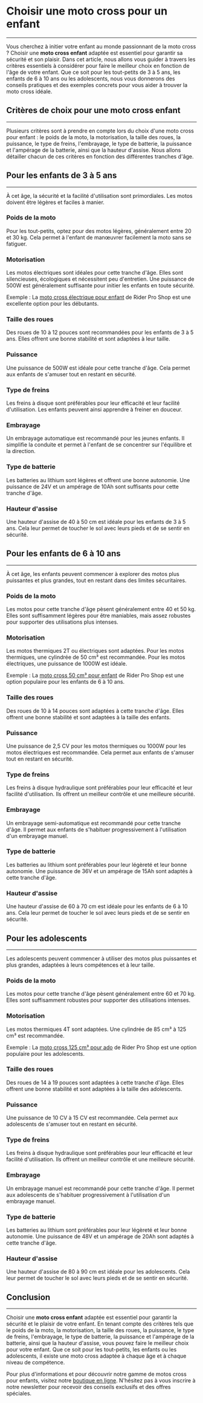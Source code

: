 # Choisir une moto cross pour un enfant
-------------------------------------

Vous cherchez à initier votre enfant au monde passionnant de la moto cross ? Choisir une **moto cross enfant** adaptée est essentiel pour garantir sa sécurité et son plaisir. Dans cet article, nous allons vous guider à travers les critères essentiels à considérer pour faire le meilleur choix en fonction de l'âge de votre enfant. Que ce soit pour les tout-petits de 3 à 5 ans, les enfants de 6 à 10 ans ou les adolescents, nous vous donnerons des conseils pratiques et des exemples concrets pour vous aider à trouver la moto cross idéale.

## Critères de choix pour une moto cross enfant
--------------------------------------------

Plusieurs critères sont à prendre en compte lors du choix d'une moto cross pour enfant : le poids de la moto, la motorisation, la taille des roues, la puissance, le type de freins, l'embrayage, le type de batterie, la puissance et l'ampérage de la batterie, ainsi que la hauteur d'assise. Nous allons détailler chacun de ces critères en fonction des différentes tranches d'âge.  
  

## Pour les enfants de 3 à 5 ans
-----------------------------

À cet âge, la sécurité et la facilité d'utilisation sont primordiales. Les motos doivent être légères et faciles à manier.

### Poids de la moto

Pour les tout-petits, optez pour des motos légères, généralement entre 20 et 30 kg. Cela permet à l'enfant de manœuvrer facilement la moto sans se fatiguer.

### Motorisation

Les motos électriques sont idéales pour cette tranche d'âge. Elles sont silencieuses, écologiques et nécessitent peu d'entretien. Une puissance de 500W est généralement suffisante pour initier les enfants en toute sécurité.

Exemple : La [moto cross électrique pour enfant](https://riderproshop.com/fr/5-moto-cross-electrique-enfant) de Rider Pro Shop est une excellente option pour les débutants.

### Taille des roues

Des roues de 10 à 12 pouces sont recommandées pour les enfants de 3 à 5 ans. Elles offrent une bonne stabilité et sont adaptées à leur taille.

### Puissance

Une puissance de 500W est idéale pour cette tranche d'âge. Cela permet aux enfants de s'amuser tout en restant en sécurité.

### Type de freins

Les freins à disque sont préférables pour leur efficacité et leur facilité d'utilisation. Les enfants peuvent ainsi apprendre à freiner en douceur.

### Embrayage

Un embrayage automatique est recommandé pour les jeunes enfants. Il simplifie la conduite et permet à l'enfant de se concentrer sur l'équilibre et la direction.

### Type de batterie

Les batteries au lithium sont légères et offrent une bonne autonomie. Une puissance de 24V et un ampérage de 10Ah sont suffisants pour cette tranche d'âge.

### Hauteur d'assise

Une hauteur d'assise de 40 à 50 cm est idéale pour les enfants de 3 à 5 ans. Cela leur permet de toucher le sol avec leurs pieds et de se sentir en sécurité.  
  

## Pour les enfants de 6 à 10 ans
------------------------------

À cet âge, les enfants peuvent commencer à explorer des motos plus puissantes et plus grandes, tout en restant dans des limites sécuritaires.

### Poids de la moto

Les motos pour cette tranche d'âge pèsent généralement entre 40 et 50 kg. Elles sont suffisamment légères pour être maniables, mais assez robustes pour supporter des utilisations plus intenses.

### Motorisation

Les motos thermiques 2T ou électriques sont adaptées. Pour les motos thermiques, une cylindrée de 50 cm³ est recommandée. Pour les motos électriques, une puissance de 1000W est idéale.

Exemple : La [moto cross 50 cm³ pour enfant](https://riderproshop.com/fr/6-moto-cross-thermique-enfant) de Rider Pro Shop est une option populaire pour les enfants de 6 à 10 ans.

### Taille des roues

Des roues de 10 à 14 pouces sont adaptées à cette tranche d'âge. Elles offrent une bonne stabilité et sont adaptées à la taille des enfants.

### Puissance

Une puissance de 2,5 CV pour les motos thermiques ou 1000W pour les motos électriques est recommandée. Cela permet aux enfants de s'amuser tout en restant en sécurité.

### Type de freins

Les freins à disque hydraulique sont préférables pour leur efficacité et leur facilité d'utilisation. Ils offrent un meilleur contrôle et une meilleure sécurité.

### Embrayage

Un embrayage semi-automatique est recommandé pour cette tranche d'âge. Il permet aux enfants de s'habituer progressivement à l'utilisation d'un embrayage manuel.

### Type de batterie

Les batteries au lithium sont préférables pour leur légèreté et leur bonne autonomie. Une puissance de 36V et un ampérage de 15Ah sont adaptés à cette tranche d'âge.

### Hauteur d'assise

Une hauteur d'assise de 60 à 70 cm est idéale pour les enfants de 6 à 10 ans. Cela leur permet de toucher le sol avec leurs pieds et de se sentir en sécurité.  
  

## Pour les adolescents
--------------------

Les adolescents peuvent commencer à utiliser des motos plus puissantes et plus grandes, adaptées à leurs compétences et à leur taille.

### Poids de la moto

Les motos pour cette tranche d'âge pèsent généralement entre 60 et 70 kg. Elles sont suffisamment robustes pour supporter des utilisations intenses.

### Motorisation

Les motos thermiques 4T sont adaptées. Une cylindrée de 85 cm³ à 125 cm³ est recommandée.

Exemple : La [moto cross 125 cm³ pour ado](https://riderproshop.com/fr/23-moto-pour-ado) de Rider Pro Shop est une option populaire pour les adolescents.

### Taille des roues

Des roues de 14 à 19 pouces sont adaptées à cette tranche d'âge. Elles offrent une bonne stabilité et sont adaptées à la taille des adolescents.

### Puissance

Une puissance de 10 CV à 15 CV est recommandée. Cela permet aux adolescents de s'amuser tout en restant en sécurité.

### Type de freins

Les freins à disque hydraulique sont préférables pour leur efficacité et leur facilité d'utilisation. Ils offrent un meilleur contrôle et une meilleure sécurité.

### Embrayage

Un embrayage manuel est recommandé pour cette tranche d'âge. Il permet aux adolescents de s'habituer progressivement à l'utilisation d'un embrayage manuel.

### Type de batterie

Les batteries au lithium sont préférables pour leur légèreté et leur bonne autonomie. Une puissance de 48V et un ampérage de 20Ah sont adaptés à cette tranche d'âge.

### Hauteur d'assise

Une hauteur d'assise de 80 à 90 cm est idéale pour les adolescents. Cela leur permet de toucher le sol avec leurs pieds et de se sentir en sécurité.  
  

## Conclusion
----------

Choisir une **moto cross enfant** adaptée est essentiel pour garantir la sécurité et le plaisir de votre enfant. En tenant compte des critères tels que le poids de la moto, la motorisation, la taille des roues, la puissance, le type de freins, l'embrayage, le type de batterie, la puissance et l'ampérage de la batterie, ainsi que la hauteur d'assise, vous pouvez faire le meilleur choix pour votre enfant. Que ce soit pour les tout-petits, les enfants ou les adolescents, il existe une moto cross adaptée à chaque âge et à chaque niveau de compétence.

Pour plus d'informations et pour découvrir notre gamme de motos cross pour enfants, visitez notre [boutique en ligne](https://riderproshop.com/fr/4-moto-cross-enfant). N'hésitez pas à vous inscrire à notre newsletter pour recevoir des conseils exclusifs et des offres spéciales.